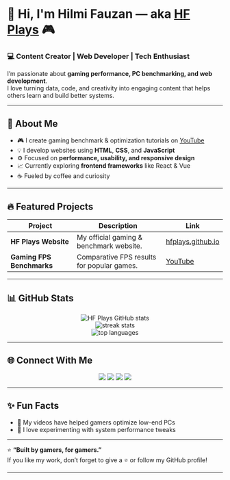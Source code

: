 # 👋 Hi, I'm Hilmi Fauzan — aka [HF Plays](https://hfplays.github.io) 🎮

### 💻 Content Creator | Web Developer | Tech Enthusiast

I’m passionate about **gaming performance, PC benchmarking, and web development**.  
I love turning data, code, and creativity into engaging content that helps others learn and build better systems.

---

## 🚀 About Me
- 🎮 I create gaming benchmark & optimization tutorials on [YouTube](https://www.youtube.com/@hfplays)
- 💡 I develop websites using **HTML**, **CSS**, and **JavaScript**
- ⚙️ Focused on **performance, usability, and responsive design**
- 📈 Currently exploring **frontend frameworks** like React & Vue
- ☕ Fueled by coffee and curiosity

---

## 🔥 Featured Projects
| Project | Description | Link |
|----------|--------------|------|
| **HF Plays Website** | My official gaming & benchmark website. | [hfplays.github.io](https://hfplays.github.io) |
| **Gaming FPS Benchmarks** | Comparative FPS results for popular games. | [YouTube](https://www.youtube.com/@hfplays) |

---

## 📊 GitHub Stats
<p align="center">
  <img src="https://github-readme-stats.vercel.app/api?username=hfplays&show_icons=true&theme=radical" alt="HF Plays GitHub stats" /><br>
  <img src="https://github-readme-streak-stats.herokuapp.com/?user=hfplays&theme=radical" alt="streak stats" /><br>
  <img src="https://github-readme-stats.vercel.app/api/top-langs/?username=hfplays&layout=compact&theme=radical" alt="top languages" />
</p>

---

## 🌐 Connect With Me
<p align="center">
  <a href="https://www.youtube.com/@hfplays"><img src="https://img.shields.io/badge/YouTube-FF0000?style=for-the-badge&logo=youtube&logoColor=white"/></a>
  <a href="https://www.instagram.com/hfplays/"><img src="https://img.shields.io/badge/Instagram-E4405F?style=for-the-badge&logo=instagram&logoColor=white"/></a>
  <a href="https://discord.com/invite/ZDk9HJsNKS"><img src="https://img.shields.io/badge/Discord-5865F2?style=for-the-badge&logo=discord&logoColor=white"/></a>
  <a href="https://www.tiktok.com/@6hfplays"><img src="https://img.shields.io/badge/TikTok-000000?style=for-the-badge&logo=tiktok&logoColor=white"/></a>
</p>

---

## ✨ Fun Facts
- 🎥 My videos have helped gamers optimize low-end PCs
- 🔧 I love experimenting with system performance tweaks

---

⭐ **“Built by gamers, for gamers.”**  
If you like my work, don’t forget to give a ⭐ or follow my GitHub profile!

---

